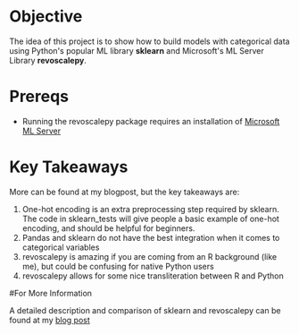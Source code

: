 

# Objective

The idea of this project is to show how to build models with categorical
data using Python's popular ML library **sklearn** and Microsoft's ML Server Library **revoscalepy**. 

# Prereqs

- Running the revoscalepy package requires an installation of [Microsoft ML Server](https://docs.microsoft.com/en-us/machine-learning-server/what-is-machine-learning-server)

# Key Takeaways

More can be found at my blogpost, but the key takeaways are:

1. One-hot encoding is an extra preprocessing step required by sklearn. The code in sklearn_tests will give people a basic example of one-hot encoding, and should be helpful for beginners.
2. Pandas and sklearn do not have the best integration when it comes to categorical variables
3. revoscalepy is amazing if you are coming from an R background (like me), but could be confusing for native Python users
4. revoscalepy allows for some nice transliteration between R and Python 

#For More Information

A detailed description and comparison of sklearn and revoscalepy can be found at my [blog post](http://blog.revolutionanalytics.com/2017/11/revoscalepy.html)
